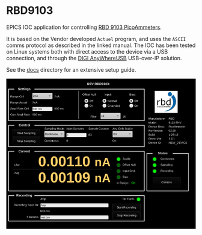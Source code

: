 # RBD9103

EPICS IOC application for controlling [RBD 9103 PicoAmmeters](https://www.rbdinstruments.com/products/files/downloads/9103//9103-picoammeter-user-guide.pdf).

It is based on the Vendor developed `Actuel` program, and uses the `ASCII` comms protocol as described in the linked manual. The IOC has been tested on Linux systems both with direct access to the device via a USB connection, and through the [DIGI AnyWhereUSB](https://www.digi.com/products/networking/infrastructure-management/usb-connectivity/usb-over-ip/anywhereusb) USB-over-IP solution.

See the [docs](https://github.com/NSLS2/RBD9103/tree/main/docs) directory for an extensive setup guide.

![RBD9103 UI Screenshot](/docs/assets/EXAMPLE_SH_RBD9103.png?raw=True "UI Screenshot")